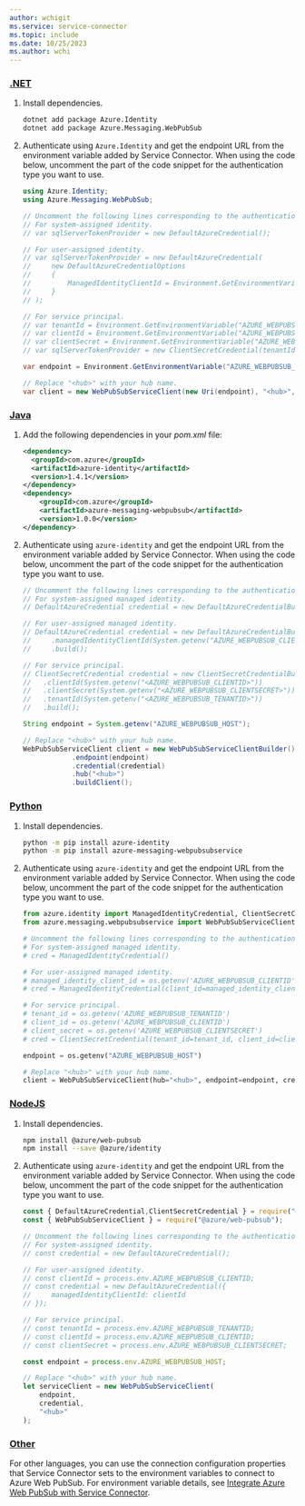 ```yaml
---
author: wchigit
ms.service: service-connector
ms.topic: include
ms.date: 10/25/2023
ms.author: wchi
---
```


### [.NET](#tab/dotnet)

1. Install dependencies.
    ```bash
    dotnet add package Azure.Identity
    dotnet add package Azure.Messaging.WebPubSub
    ```
1. Authenticate using `Azure.Identity` and get the endpoint URL from the environment variable added by Service Connector. When using the code below, uncomment the part of the code snippet for the authentication type you want to use.
    ```csharp
    using Azure.Identity;
    using Azure.Messaging.WebPubSub;

    // Uncomment the following lines corresponding to the authentication type you want to use.
    // For system-assigned identity.
    // var sqlServerTokenProvider = new DefaultAzureCredential();
    
    // For user-assigned identity.
    // var sqlServerTokenProvider = new DefaultAzureCredential(
    //     new DefaultAzureCredentialOptions
    //     {
    //         ManagedIdentityClientId = Environment.GetEnvironmentVariable("AZURE_WEBPUBSUB_CLIENTID");
    //     }
    // );
    
    // For service principal.
    // var tenantId = Environment.GetEnvironmentVariable("AZURE_WEBPUBSUB_TENANTID");
    // var clientId = Environment.GetEnvironmentVariable("AZURE_WEBPUBSUB_CLIENTID");
    // var clientSecret = Environment.GetEnvironmentVariable("AZURE_WEBPUBSUB_CLIENTSECRET");
    // var sqlServerTokenProvider = new ClientSecretCredential(tenantId, clientId, clientSecret);
    
    var endpoint = Environment.GetEnvironmentVariable("AZURE_WEBPUBSUB_HOST");

    // Replace "<hub>" with your hub name.
    var client = new WebPubSubServiceClient(new Uri(endpoint), "<hub>", credential);
    ```

### [Java](#tab/java)

1. Add the following dependencies in your *pom.xml* file:
    ```xml
    <dependency>
      <groupId>com.azure</groupId>
      <artifactId>azure-identity</artifactId>
      <version>1.4.1</version>
    </dependency>
    <dependency>
        <groupId>com.azure</groupId>
        <artifactId>azure-messaging-webpubsub</artifactId>
        <version>1.0.0</version>
    </dependency>
    ```
1. Authenticate using `azure-identity` and get the endpoint URL from the environment variable added by Service Connector. When using the code below, uncomment the part of the code snippet for the authentication type you want to use.
    ```java
    // Uncomment the following lines corresponding to the authentication type you want to use.
    // For system-assigned managed identity.
    // DefaultAzureCredential credential = new DefaultAzureCredentialBuilder().build();

    // For user-assigned managed identity.
    // DefaultAzureCredential credential = new DefaultAzureCredentialBuilder()
    //     .managedIdentityClientId(System.getenv("AZURE_WEBPUBSUB_CLIENTID"))
    //     .build();

    // For service principal.
    // ClientSecretCredential credential = new ClientSecretCredentialBuilder()
    //   .clientId(System.getenv("<AZURE_WEBPUBSUB_CLIENTID>"))
    //   .clientSecret(System.getenv("<AZURE_WEBPUBSUB_CLIENTSECRET>"))
    //   .tenantId(System.getenv("<AZURE_WEBPUBSUB_TENANTID>"))
    //   .build();
    
    String endpoint = System.getenv("AZURE_WEBPUBSUB_HOST");
    
    // Replace "<hub>" with your hub name.
    WebPubSubServiceClient client = new WebPubSubServiceClientBuilder()
                .endpoint(endpoint)
                .credential(credential)
                .hub("<hub>")
                .buildClient();
    
    ```

### [Python](#tab/python)

1. Install dependencies.
    ```bash
    python -m pip install azure-identity
    python -m pip install azure-messaging-webpubsubservice
    ```
1. Authenticate using `azure-identity` and get the endpoint URL from the environment variable added by Service Connector. When using the code below, uncomment the part of the code snippet for the authentication type you want to use.
    ```python
    from azure.identity import ManagedIdentityCredential, ClientSecretCredential
    from azure.messaging.webpubsubservice import WebPubSubServiceClient
    
    # Uncomment the following lines corresponding to the authentication type you want to use.
    # For system-assigned managed identity.
    # cred = ManagedIdentityCredential()

    # For user-assigned managed identity.
    # managed_identity_client_id = os.getenv('AZURE_WEBPUBSUB_CLIENTID')
    # cred = ManagedIdentityCredential(client_id=managed_identity_client_id)

    # For service principal.
    # tenant_id = os.getenv('AZURE_WEBPUBSUB_TENANTID')
    # client_id = os.getenv('AZURE_WEBPUBSUB_CLIENTID')
    # client_secret = os.getenv('AZURE_WEBPUBSUB_CLIENTSECRET')
    # cred = ClientSecretCredential(tenant_id=tenant_id, client_id=client_id, client_secret=client_secret)
    
    endpoint = os.getenv("AZURE_WEBPUBSUB_HOST")
    
    # Replace "<hub>" with your hub name.
    client = WebPubSubServiceClient(hub="<hub>", endpoint=endpoint, credential=cred)
    ```

### [NodeJS](#tab/nodejs)

1. Install dependencies.
    ```bash
    npm install @azure/web-pubsub
    npm install --save @azure/identity
    ```
1. Authenticate using `azure-identity` and get the endpoint URL from the environment variable added by Service Connector. When using the code below, uncomment the part of the code snippet for the authentication type you want to use.
    ```javascript
    const { DefaultAzureCredential,ClientSecretCredential } = require("@azure/identity");
    const { WebPubSubServiceClient } = require("@azure/web-pubsub");

    // Uncomment the following lines corresponding to the authentication type you want to use.  
    // For system-assigned identity.
    // const credential = new DefaultAzureCredential();
    
    // For user-assigned identity.
    // const clientId = process.env.AZURE_WEBPUBSUB_CLIENTID;
    // const credential = new DefaultAzureCredential({
    //     managedIdentityClientId: clientId
    // });
    
    // For service principal.
    // const tenantId = process.env.AZURE_WEBPUBSUB_TENANTID;
    // const clientId = process.env.AZURE_WEBPUBSUB_CLIENTID;
    // const clientSecret = process.env.AZURE_WEBPUBSUB_CLIENTSECRET;
    
    const endpoint = process.env.AZURE_WEBPUBSUB_HOST;
    
    // Replace "<hub>" with your hub name.
    let serviceClient = new WebPubSubServiceClient(
        endpoint,
        credential,
        "<hub>"
    );
    ```


### [Other](#tab/none)
For other languages, you can use the connection configuration properties that Service Connector sets to the environment variables to connect to Azure Web PubSub. For environment variable details, see [Integrate Azure Web PubSub with Service Connector](../how-to-integrate-web-pubsub.md).